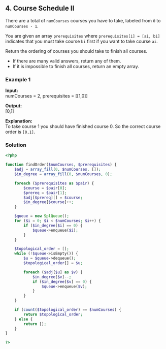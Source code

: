 ## 4. Course Schedule II

There are a total of `numCourses` courses you have to take, labeled from `0` to `numCourses - 1`.  

You are given an array `prerequisites` where `prerequisites[i] = [ai, bi]` indicates that you must take course `bi` first if you want to take course `ai`.  

Return the ordering of courses you should take to finish all courses.  
- If there are many valid answers, return any of them.  
- If it is impossible to finish all courses, return an empty array.

### Example 1

**Input:**  
numCourses = 2, prerequisites = [[1,0]]


**Output:**  
[0,1]


**Explanation:**  
To take course 1 you should have finished course 0. So the correct course order is `[0,1]`.

### Solution


```php
<?php

function findOrder($numCourses, $prerequisites) {
    $adj = array_fill(0, $numCourses, []);
    $in_degree = array_fill(0, $numCourses, 0);

    foreach ($prerequisites as $pair) {
        $course = $pair[0];
        $prereq = $pair[1];
        $adj[$prereq][] = $course;
        $in_degree[$course]++;
    }

    $queue = new SplQueue();
    for ($i = 0; $i < $numCourses; $i++) {
        if ($in_degree[$i] == 0) {
            $queue->enqueue($i);
        }
    }

    $topological_order = [];
    while (!$queue->isEmpty()) {
        $u = $queue->dequeue();
        $topological_order[] = $u;

        foreach ($adj[$u] as $v) {
            $in_degree[$v]--;
            if ($in_degree[$v] == 0) {
                $queue->enqueue($v);
            }
        }
    }

    if (count($topological_order) == $numCourses) {
        return $topological_order;
    } else {
        return [];
    }
}

?>
```